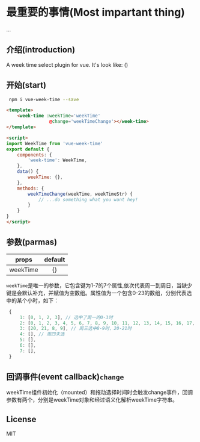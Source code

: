 # 最重要的事情(Most impartant thing)
...


## 介绍(introduction)

A week time select plugin for vue. It's look like:
()

## 开始(start)

``` bash
 npm i vue-week-time --save
```
```html
<template>
    <week-time :weekTime='weekTime'
                @change='weekTimeChange'></week-time>
</template>

<script>
import WeekTime from 'vue-week-time'
export default {
    components: {
        'week-time': WeekTime,
    },
    data() {
        weekTime: {},
    },
    methods: {
        weekTimeChange(weekTime, weekTimeStr) {
            // ...do something what you want hey!
        }
    }
}
</script>
```
## 参数(parmas)
| props        | default       | 
| -------------|:-------------:|
|  weekTime    | \{}           |

`weekTime`是唯一的参数，它包含键为1-7的7个属性,依次代表周一到周日，当缺少键是会默认补充，并赋值为空数组。属性值为一个包含0-23的数组，分别代表选中的某个小时，如下：

```javascript
 {
     1: [0, 1, 2, 3], // 选中了周一的0-3时
     2: [0, 1, 2, 3, 4, 5, 6, 7, 8, 9, 10, 11, 12, 13, 14, 15, 16, 17, 18, 19, 20, 21, 22, 23], // 周二全选
     3: [20, 21, 8, 9], // 周三选中8-9时，20-21时
     4: [], // 周四未选
     5: [], 
     6: [],
     7: [],
 }
```
## 回调事件(event callback)`change` 
weekTime组件初始化（mounted）和拖动选择时间时会触发change事件，回调参数有两个，分别是weekTime对象和经过语义化解析weekTime字符串。 

## License
MIT